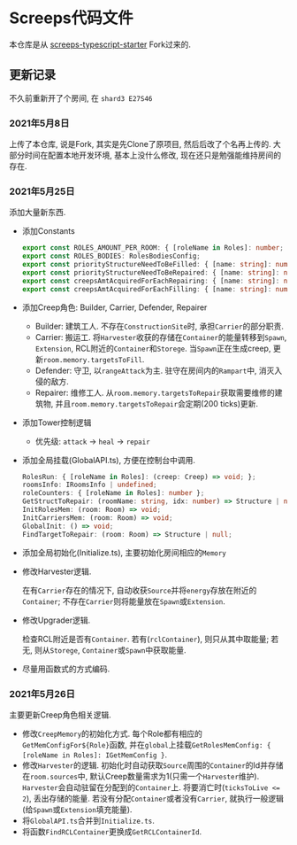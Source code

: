 # Screeps代码文件

本仓库是从 [screeps-typescript-starter](https://github.com/screepers/screeps-typescript-starter/) Fork过来的.

## 更新记录

不久前重新开了个房间, 在 `shard3 E27S46`

### 2021年5月8日

上传了本仓库, 说是Fork, 其实是先Clone了原项目, 然后后改了个名再上传的.
大部分时间在配置本地开发环境, 基本上没什么修改, 现在还只是勉强能维持房间的存在.

### 2021年5月25日

添加大量新东西.

* 添加Constants

  ```ts
  export const ROLES_AMOUNT_PER_ROOM: { [roleName in Roles]: number; };
  export const ROLES_BODIES: RolesBodiesConfig;
  export const priorityStructureNeedToBeFilled: { [name: string]: number };
  export const priorityStructureNeedToBeRepaired: { [name: string]: number };
  export const creepsAmtAcquiredForEachRepairing: { [name: string]: number };
  export const creepsAmtAcquiredForEachFilling: { [name: string]: number };
  ```

* 添加Creep角色: Builder, Carrier, Defender, Repairer

  * Builder: 建筑工人. 不存在`ConstructionSite`时, 承担`Carrier`的部分职责.
  * Carrier: 搬运工. 将`Harvester`收获的存储在`Container`的能量转移到`Spawn`, `Extension`, RCL附近的`Container`和`Storege`.
  当`Spawn`正在生成creep, 更新`room.memory.targetsToFill`.
  * Defender: 守卫, 以`rangeAttack`为主. 驻守在房间内的`Rampart`中, 消灭入侵的敌方.
  * Repairer: 维修工人. 从`room.memory.targetsToRepair`获取需要维修的建筑物, 并且`room.memory.targetsToRepair`会定期(200 ticks)更新.

* 添加Tower控制逻辑

  * 优先级: `attack` -> `heal` -> `repair`

* 添加全局挂载(GlobalAPI.ts), 方便在控制台中调用.

  ```ts
  RolesRun: { [roleName in Roles]: (creep: Creep) => void; };
  roomsInfo: IRoomsInfo | undefined;
  roleCounters: { [roleName in Roles]: number };
  GetStructToRepair: (roomName: string, idx: number) => Structure | null;
  InitRolesMem: (room: Room) => void;
  InitCarriersMem: (room: Room) => void;
  GlobalInit: () => void;
  FindTargetToRepair: (room: Room) => Structure | null;
  ```

* 添加全局初始化(Initialize.ts), 主要初始化房间相应的`Memory`
* 修改Harvester逻辑.

  在有`Carrier`存在的情况下, 自动收获`Source`并将`energy`存放在附近的`Container`;
  不存在`Carrier`则将能量放在`Spawn`或`Extension`.

* 修改Upgrader逻辑.

  检查RCL附近是否有`Container`. 若有(`rclContainer`), 则只从其中取能量; 若无, 则从`Storege`, `Container`或`Spawn`中获取能量.

* 尽量用函数式的方式编码.

### 2021年5月26日

主要更新Creep角色相关逻辑.

* 修改`CreepMemory`的初始化方式.
  每个Role都有相应的`GetMemConfigFor${Role}`函数, 并在`global`上挂载`GetRolesMemConfig: { [roleName in Roles]: IGetMemConfig }`.
* 修改`Harvester`的逻辑.
  初始化时自动获取`Source`周围的`Container`的Id并存储在`room.sources`中,
  默认Creep数量需求为1(只需一个`Harvester`维护).
  `Harvester`会自动驻留在分配到的`Container`上. 将要消亡时(`ticksToLive <= 2`), 丢出存储的能量.
  若没有分配`Container`或者没有`Carrier`, 就执行一般逻辑(给`Spawn`或`Extension`填充能量).
* 将`GlobalAPI.ts`合并到`Initialize.ts`.
* 将函数`FindRCLContainer`更换成`GetRCLContainerId`.
